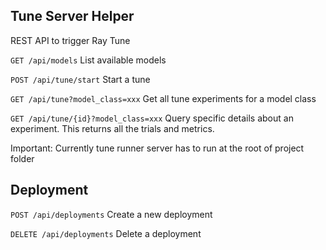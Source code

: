 ## Tune Server Helper

REST API to trigger Ray Tune

`GET /api/models`
List available models

`POST /api/tune/start`
Start a tune

`GET /api/tune?model_class=xxx`
Get all tune experiments for a model class

`GET /api/tune/{id}?model_class=xxx`
Query specific details about an experiment. This returns all the trials and metrics.


Important: Currently tune runner server has to run at the root of project folder

## Deployment

`POST /api/deployments`
Create a new deployment

`DELETE /api/deployments`
Delete a deployment

